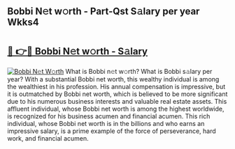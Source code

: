 ## Bobbi N𝚎t w𝚘rth - Part-Qst S𝚊lary per year Wkks4

# <h2><a href="http://gc20dni.nevu.top/?p=Bobbi">🔗 👉🔴 Bobbi N𝚎t w𝚘rth - S𝚊lary</a></h2>

[![Bobbi N𝚎t W𝚘rth](https://i.imgur.com/Oavwk0R.jpeg)](http://gc20dni.nevu.top/?p=Bobbi)
What is Bobbi n𝚎t w𝚘rth? What is Bobbi s𝚊lary per year?
With a substantial Bobbi net worth, this wealthy individual is among the wealthiest in his profession. His annual compensation is impressive, but it is outmatched by Bobbi net worth, which is believed to be more significant due to his numerous business interests and valuable real estate assets. This affluent individual, whose Bobbi net worth is among the highest worldwide, is recognized for his business acumen and financial acumen. This rich individual, whose Bobbi net worth is in the billions and who earns an impressive salary, is a prime example of the force of perseverance, hard work, and financial acumen.
